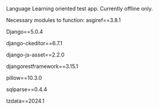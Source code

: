 Language Learning oriented test app. Currently offline only.

Necessary modules to function:
asgiref==3.8.1 

Django==5.0.4 

django-ckeditor==6.7.1 

django-js-asset==2.2.0 

djangorestframework==3.15.1 

pillow==10.3.0 

sqlparse==0.4.4 

tzdata==2024.1

